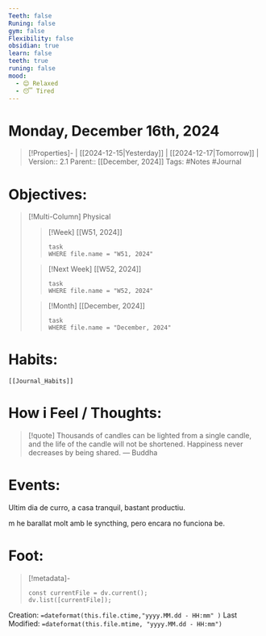 ```yaml
---
Teeth: false
Runing: false
gym: false
Flexibility: false
obsidian: true
learn: false
teeth: true
runing: false
mood:
  - 😌 Relaxed
  - 😴 Tired
---
```

# Monday, December 16th, 2024
>[!Properties]- | [[2024-12-15|Yesterday]] | [[2024-12-17|Tomorrow]] |
>Version:: 2.1
>Parent:: [[December, 2024]]
>Tags: #Notes #Journal 

# Objectives:
>[!Multi-Column] Physical
>>[!Week] [[W51, 2024]]
>>```dataview
>>task
>>WHERE file.name = "W51, 2024"
>>```
>
>>[!Next Week] [[W52, 2024]]
>>```dataview
>>task
>>WHERE file.name = "W52, 2024"
>>```
>
>>[!Month] [[December, 2024]]
>>```dataview
>>task
>>WHERE file.name = "December, 2024"
>>```
>
# Habits:
```meta-bind-embed
[[Journal_Habits]]
```

# How i Feel  /  Thoughts:
> [!quote] Thousands of candles can be lighted from a single candle, and the life of the candle will not be shortened. Happiness never decreases by being shared.
> — Buddha

# Events:

Ultim dia de curro, a casa tranquil, bastant productiu.

m he barallat molt amb le syncthing, pero encara no funciona be. 

# Foot:

>[!metadata]-
>```dataviewjs
>const currentFile = dv.current();
>dv.list([currentFile]);
>```

Creation:          `=dateformat(this.file.ctime,"yyyy.MM.dd - HH:mm" )`
Last Modified:  `=dateformat(this.file.mtime, "yyyy.MM.dd - HH:mm")`


